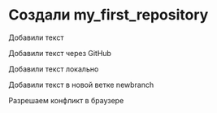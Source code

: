 # Создали my_first_repository
Добавили текст

Добавили текст через GitHub

Добавили текст локально

Добавили текст в новой ветке newbranch

Разрешаем конфликт в браузере
